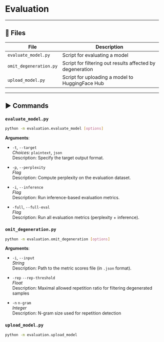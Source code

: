 
# Evaluation

---

## 📂 Files

| File                   | Description                                               |
|------------------------|-----------------------------------------------------------|
| `evaluate_model.py`    | Script for evaluating a model                             |
| `omit_degeneration.py` | Script for filtering out results affected by degeneration |
| `upload_model.py`      | Script for uploading a model to HuggingFace Hub           |


---

## ▶️ Commands

### `evaluate_model.py`

```bash
python -m evaluation.evaluate_model [options]
```

**Arguments**:

* `-t`, `--target`  
  *Choices:* `plaintext`, `json`  
  Description: Specify the target output format.

* `-p`, `--perplexity`  
  *Flag*   
  Description: Compute perplexity on the evaluation dataset.

* `-i`, `--inference`  
  *Flag*     
  Description: Run inference-based evaluation metrics.

* `-full`, `--full-eval`  
  *Flag*    
  Description: Run all evaluation metrics (perplexity + inference).

### `omit_degeneration.py`

```bash
python -m evaluation.omit_degeneration [options]
```

**Arguments**:

* `-i`, `--input`  
  *String*  
  Description: Path to the metric scores file (in `.json` format).

* `-rep` `--rep-threshold`  
  *Float*   
  Description: Maximal allowed repetition ratio for filtering degenerated samples

* `-n` `n-gram`   
  *Integer*   
  Description: N-gram size used for repetition detection

### `upload_model.py`

```bash
python -m evaluation.upload_model
```